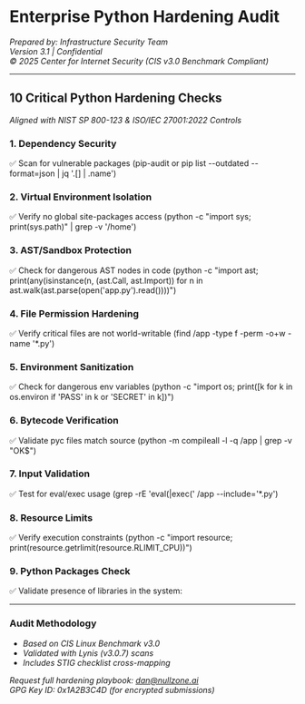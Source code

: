 # **Enterprise Python Hardening Audit**  
*Prepared by: Infrastructure Security Team*  
*Version 3.1 | Confidential*  
*© 2025 Center for Internet Security (CIS v3.0 Benchmark Compliant)*  

---

## **10 Critical Python Hardening Checks**  
*Aligned with NIST SP 800-123 & ISO/IEC 27001:2022 Controls*  

### **1. Dependency Security** 
   
   ✅ Scan for vulnerable packages (pip-audit or pip list --outdated --format=json | jq '.[] | .name')

### **2. Virtual Environment Isolation** 
   
   ✅ Verify no global site-packages access (python -c "import sys; print(sys.path)" | grep -v '/home')

### **3. AST/Sandbox Protection** 
   
   ✅ Check for dangerous AST nodes in code (python -c "import ast; print(any(isinstance(n, (ast.Call, ast.Import)) for n in ast.walk(ast.parse(open('app.py').read())))")

### **4. File Permission Hardening** 
   
   ✅ Verify critical files are not world-writable (find /app -type f -perm -o+w -name '*.py')

### **5. Environment Sanitization** 
    
   ✅ Check for dangerous env variables (python -c "import os; print([k for k in os.environ if 'PASS' in k or 'SECRET' in k])")

### **6. Bytecode Verification** 
    
   ✅ Validate pyc files match source (python -m compileall -l -q /app | grep -v "OK$")

### **7. Input Validation** 
    
   ✅ Test for eval/exec usage (grep -rE 'eval\(|exec\(' /app --include='*.py')

### **8. Resource Limits** 
    
   ✅ Verify execution constraints (python -c "import resource; print(resource.getrlimit(resource.RLIMIT_CPU))")

### **9. Python Packages Check**  
✅ Validate presence of libraries in the system: 

---

### **Audit Methodology**  
- *Based on CIS Linux Benchmark v3.0*  
- *Validated with Lynis (v3.0.7) scans*  
- *Includes STIG checklist cross-mapping*  

*Request full hardening playbook: dan@nullzone.ai*  
*GPG Key ID: 0x1A2B3C4D (for encrypted submissions)*  
